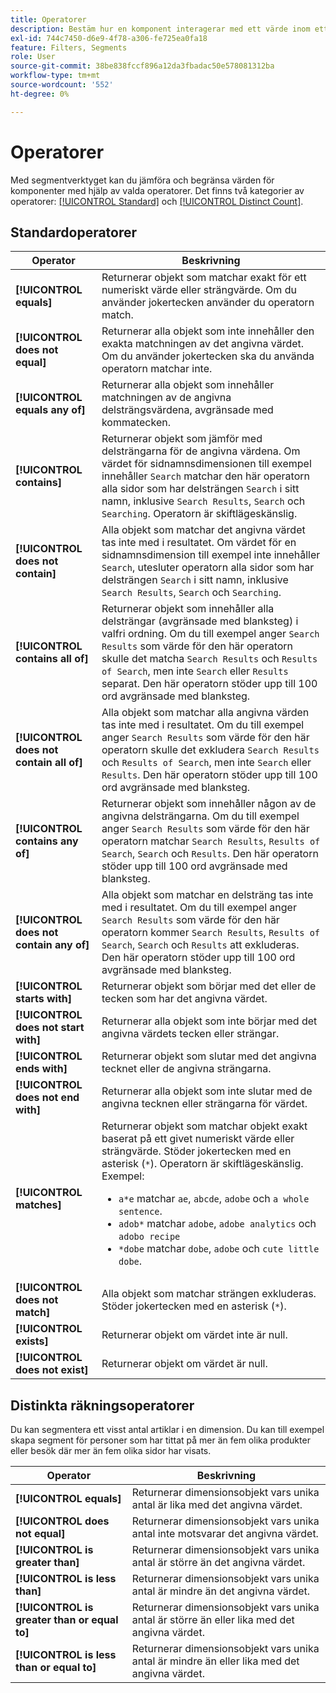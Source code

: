 ```yaml
---
title: Operatorer
description: Bestäm hur en komponent interagerar med ett värde inom ett segment.
exl-id: 744c7450-d6e9-4f78-a306-fe725ea0fa18
feature: Filters, Segments
role: User
source-git-commit: 38be838fccf896a12da3fbadac50e578081312ba
workflow-type: tm+mt
source-wordcount: '552'
ht-degree: 0%

---
```


# Operatorer

Med segmentverktyget kan du jämföra och begränsa värden för komponenter med hjälp av valda operatorer. Det finns två kategorier av operatorer: [[!UICONTROL Standard]](#standard-operators) och [[!UICONTROL Distinct Count]](#distinct-count-operators).

## Standardoperatorer

| Operator | Beskrivning |
| --- | --- |
| **[!UICONTROL equals]** | Returnerar objekt som matchar exakt för ett numeriskt värde eller strängvärde. Om du använder jokertecken använder du operatorn match. |
| **[!UICONTROL does not equal]** | Returnerar alla objekt som inte innehåller den exakta matchningen av det angivna värdet.  Om du använder jokertecken ska du använda operatorn matchar inte. |
| **[!UICONTROL equals any of]** | Returnerar alla objekt som innehåller matchningen av de angivna delsträngsvärdena, avgränsade med kommatecken. |
| **[!UICONTROL contains]** | Returnerar objekt som jämför med delsträngarna för de angivna värdena. Om värdet för sidnamnsdimensionen till exempel innehåller `Search` matchar den här operatorn alla sidor som har delsträngen `Search` i sitt namn, inklusive `Search Results`, `Search` och `Searching`. Operatorn är skiftlägeskänslig. |
| **[!UICONTROL does not contain]** | Alla objekt som matchar det angivna värdet tas inte med i resultatet. Om värdet för en sidnamnsdimension till exempel inte innehåller `Search`, utesluter operatorn alla sidor som har delsträngen `Search` i sitt namn, inklusive `Search Results`, `Search` och `Searching`. |
| **[!UICONTROL contains all of]** | Returnerar objekt som innehåller alla delsträngar (avgränsade med blanksteg) i valfri ordning. Om du till exempel anger `Search Results` som värde för den här operatorn skulle det matcha `Search Results` och `Results of Search`, men inte `Search` eller `Results` separat. Den här operatorn stöder upp till 100 ord avgränsade med blanksteg. |
| **[!UICONTROL does not contain all of]** | Alla objekt som matchar alla angivna värden tas inte med i resultatet. Om du till exempel anger `Search Results` som värde för den här operatorn skulle det exkludera `Search Results` och `Results of Search`, men inte `Search` eller `Results`. Den här operatorn stöder upp till 100 ord avgränsade med blanksteg. |
| **[!UICONTROL contains any of]** | Returnerar objekt som innehåller någon av de angivna delsträngarna. Om du till exempel anger `Search Results` som värde för den här operatorn matchar `Search Results`, `Results of Search`, `Search` och `Results`. Den här operatorn stöder upp till 100 ord avgränsade med blanksteg. |
| **[!UICONTROL does not contain any of]** | Alla objekt som matchar en delsträng tas inte med i resultatet. Om du till exempel anger `Search Results` som värde för den här operatorn kommer `Search Results`, `Results of Search`, `Search` och `Results` att exkluderas. Den här operatorn stöder upp till 100 ord avgränsade med blanksteg. |
| **[!UICONTROL starts with]** | Returnerar objekt som börjar med det eller de tecken som har det angivna värdet. |
| **[!UICONTROL does not start with]** | Returnerar alla objekt som inte börjar med det angivna värdets tecken eller strängar. |
| **[!UICONTROL ends with]** | Returnerar objekt som slutar med det angivna tecknet eller de angivna strängarna. |
| **[!UICONTROL does not end with]** | Returnerar alla objekt som inte slutar med de angivna tecknen eller strängarna för värdet. |
| **[!UICONTROL matches]** | Returnerar objekt som matchar objekt exakt baserat på ett givet numeriskt värde eller strängvärde. Stöder jokertecken med en asterisk (`*`). Operatorn är skiftlägeskänslig. Exempel:<ul><li>`a*e` matchar `ae`, `abcde`, `adobe` och `a whole sentence`.</li><li>`adob*` matchar `adobe`, `adobe analytics` och `adobo recipe`</li><li>`*dobe` matchar `dobe`, `adobe` och `cute little dobe`.</li></ul> |
| **[!UICONTROL does not match]** | Alla objekt som matchar strängen exkluderas. Stöder jokertecken med en asterisk (`*`). |
| **[!UICONTROL exists]** | Returnerar objekt om värdet inte är null. |
| **[!UICONTROL does not exist]** | Returnerar objekt om värdet är null. |

## Distinkta räkningsoperatorer

Du kan segmentera ett visst antal artiklar i en dimension. Du kan till exempel skapa segment för personer som har tittat på mer än fem olika produkter eller besök där mer än fem olika sidor har visats.

| Operator | Beskrivning |
| --- | --- |
| **[!UICONTROL equals]** | Returnerar dimensionsobjekt vars unika antal är lika med det angivna värdet. |
| **[!UICONTROL does not equal]** | Returnerar dimensionsobjekt vars unika antal inte motsvarar det angivna värdet. |
| **[!UICONTROL is greater than]** | Returnerar dimensionsobjekt vars unika antal är större än det angivna värdet. |
| **[!UICONTROL is less than]** | Returnerar dimensionsobjekt vars unika antal är mindre än det angivna värdet. |
| **[!UICONTROL is greater than or equal to]** | Returnerar dimensionsobjekt vars unika antal är större än eller lika med det angivna värdet. |
| **[!UICONTROL is less than or equal to]** | Returnerar dimensionsobjekt vars unika antal är mindre än eller lika med det angivna värdet. |
